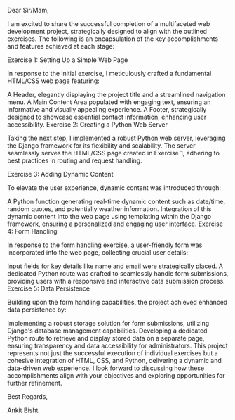 Dear Sir/Mam,

I am excited to share the successful completion of a multifaceted web development project, strategically designed to align with the outlined exercises. The following is an encapsulation of the key accomplishments and features achieved at each stage:

Exercise 1: Setting Up a Simple Web Page

In response to the initial exercise, I meticulously crafted a fundamental HTML/CSS web page featuring:

A Header, elegantly displaying the project title and a streamlined navigation menu.
A Main Content Area populated with engaging text, ensuring an informative and visually appealing experience.
A Footer, strategically designed to showcase essential contact information, enhancing user accessibility.
Exercise 2: Creating a Python Web Server

Taking the next step, I implemented a robust Python web server, leveraging the Django framework for its flexibility and scalability. The server seamlessly serves the HTML/CSS page created in Exercise 1, adhering to best practices in routing and request handling.

Exercise 3: Adding Dynamic Content

To elevate the user experience, dynamic content was introduced through:

A Python function generating real-time dynamic content such as date/time, random quotes, and potentially weather information.
Integration of this dynamic content into the web page using templating within the Django framework, ensuring a personalized and engaging user interface.
Exercise 4: Form Handling

In response to the form handling exercise, a user-friendly form was incorporated into the web page, collecting crucial user details:

Input fields for key details like name and email were strategically placed.
A dedicated Python route was crafted to seamlessly handle form submissions, providing users with a responsive and interactive data submission process.
Exercise 5: Data Persistence

Building upon the form handling capabilities, the project achieved enhanced data persistence by:

Implementing a robust storage solution for form submissions, utilizing Django's database management capabilities.
Developing a dedicated Python route to retrieve and display stored data on a separate page, ensuring transparency and data accessibility for administrators.
This project represents not just the successful execution of individual exercises but a cohesive integration of HTML, CSS, and Python, delivering a dynamic and data-driven web experience. I look forward to discussing how these accomplishments align with your objectives and exploring opportunities for further refinement.

Best Regards,

Ankit Bisht

